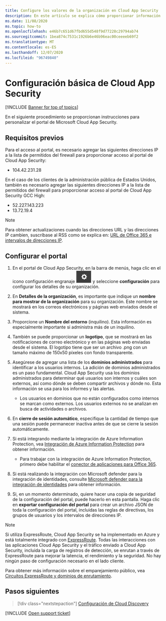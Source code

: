 ```yaml
---
title: Configure los valores de la organización en Cloud App Security
description: En este artículo se explica cómo proporcionar información sobre su organización en Cloud App Security.
ms.date: 11/08/2020
ms.topic: how-to
ms.openlocfilehash: e46b7c651d67fbd655d548f9d77228c29794ab74
ms.sourcegitcommit: 1bea874c7531c1926b6e46b96eac00ceeeeb69f2
ms.translationtype: MT
ms.contentlocale: es-ES
ms.lasthandoff: 12/07/2020
ms.locfileid: "96749840"
---
```

# <a name="basic-setup-for-cloud-app-security"></a>Configuración básica de Cloud App Security

[!INCLUDE [Banner for top of topics](includes/banner.md)]

En el siguiente procedimiento se proporcionan instrucciones para personalizar el portal de Microsoft Cloud App Security.

## <a name="prerequisites"></a>Requisitos previos

Para el acceso al portal, es necesario agregar las siguientes direcciones IP a la lista de permitidos del firewall para proporcionar acceso al portal de Cloud App Security:

* 104.42.231.28

En el caso de los clientes de la administración pública de Estados Unidos, también es necesario agregar las siguientes direcciones IP a la lista de permitidos del firewall para proporcionar acceso al portal de Cloud App Security GCC High:

* 52.227.143.223
* 13.72.19.4

> [!NOTE]
> Para obtener actualizaciones cuando las direcciones URL y las direcciones IP cambien, suscríbase al RSS como se explica en: [URL de Office 365 e intervalos de direcciones IP](https://support.office.com/article/Office-365-URLs-and-IP-address-ranges-8548a211-3fe7-47cb-abb1-355ea5aa88a2).

## <a name="set-up-the-portal"></a>Configurar el portal

1. En el portal de Cloud App Security, en la barra de menús, haga clic en el icono configuración engranaje ![configuración](media/settings-icon.png "icono de configuración") y seleccione **configuración** para configurar los detalles de su organización.

1. En **Detalles de la organización**, es importante que indique un **nombre para mostrar de la organización** para su organización. Este nombre se mostrará en los correos electrónicos y páginas web enviados desde el sistema.

1. Proporcione un **Nombre del entorno** (inquilino). Esta información es especialmente importante si administra más de un inquilino.

1. También se puede proporcionar un **logotipo**, que se mostrará en las notificaciones de correo electrónico y en las páginas web enviadas desde el sistema. El logotipo tiene que ser un archivo .png con un tamaño máximo de 150x50 píxeles con fondo transparente.

1. Asegúrese de agregar una lista de los **dominios administrados** para identificar a los usuarios internos. La adición de dominios administrados es un paso fundamental. Cloud App Security usa los dominios administrados para determinar qué usuarios son internos y cuáles son externos, así como dónde se deben compartir archivos y dónde no. Esta información se usa para los informes y las alertas.

    * Los usuarios en dominios que no están configurados como internos se marcan como externos. Los usuarios externos no se analizan en busca de actividades o archivos.

1. En **cierre de sesión automático**, especifique la cantidad de tiempo que una sesión puede permanecer inactiva antes de que se cierre la sesión automáticamente.

1. Si está integrando mediante la integración de Azure Information Protection, vea [Integración de Azure Information Protection](azip-integration.md) para obtener información.

    * Para trabajar con la integración de Azure Information Protection, primero debe habilitar el [conector de aplicaciones para Office 365](connect-office-365-to-microsoft-cloud-app-security.md).

1. Si está realizando la integración con Microsoft defender para la integración de identidades, consulte [Microsoft defender para la integración de identidades](azip-integration.md) para obtener información.

1. Si, en un momento determinado, quiere hacer una copia de seguridad de la configuración del portal, puede hacerlo en esta pantalla. Haga clic en **exportar configuración del portal** para crear un archivo JSON de toda la configuración del portal, incluidas las reglas de directivas, los grupos de usuarios y los intervalos de direcciones IP.

> [!NOTE]
> Si utiliza ExpressRoute, Cloud App Security se ha implementado en Azure y está totalmente integrado con [ExpressRoute](/azure/expressroute/expressroute-introduction). Todas las interacciones con las aplicaciones Cloud App Security y el tráfico enviado a Cloud App Security, incluida la carga de registros de detección, se enrutan a través de ExpressRoute para mejorar la latencia, el rendimiento y la seguridad. No hay ningún paso de configuración necesario en el lado cliente.
>
> Para obtener más información sobre el emparejamiento público, vea [Circuitos ExpressRoute y dominios de enrutamiento](/azure/expressroute/expressroute-circuit-peerings).

## <a name="next-steps"></a>Pasos siguientes

> [!div class="nextstepaction"]
> [Configuración de Cloud Discovery](set-up-cloud-discovery.md)

[!INCLUDE [Open support ticket](includes/support.md)]